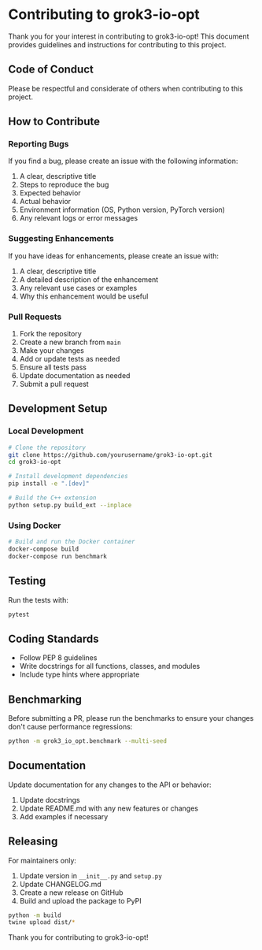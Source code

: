# Contributing to grok3-io-opt

Thank you for your interest in contributing to grok3-io-opt! This document provides guidelines and instructions for contributing to this project.

## Code of Conduct

Please be respectful and considerate of others when contributing to this project.

## How to Contribute

### Reporting Bugs

If you find a bug, please create an issue with the following information:

1. A clear, descriptive title
2. Steps to reproduce the bug
3. Expected behavior
4. Actual behavior
5. Environment information (OS, Python version, PyTorch version)
6. Any relevant logs or error messages

### Suggesting Enhancements

If you have ideas for enhancements, please create an issue with:

1. A clear, descriptive title
2. A detailed description of the enhancement
3. Any relevant use cases or examples
4. Why this enhancement would be useful

### Pull Requests

1. Fork the repository
2. Create a new branch from `main`
3. Make your changes
4. Add or update tests as needed
5. Ensure all tests pass
6. Update documentation as needed
7. Submit a pull request

## Development Setup

### Local Development

```bash
# Clone the repository
git clone https://github.com/yourusername/grok3-io-opt.git
cd grok3-io-opt

# Install development dependencies
pip install -e ".[dev]"

# Build the C++ extension
python setup.py build_ext --inplace
```

### Using Docker

```bash
# Build and run the Docker container
docker-compose build
docker-compose run benchmark
```

## Testing

Run the tests with:

```bash
pytest
```

## Coding Standards

- Follow PEP 8 guidelines
- Write docstrings for all functions, classes, and modules
- Include type hints where appropriate

## Benchmarking

Before submitting a PR, please run the benchmarks to ensure your changes don't cause performance regressions:

```bash
python -m grok3_io_opt.benchmark --multi-seed
```

## Documentation

Update documentation for any changes to the API or behavior:

1. Update docstrings
2. Update README.md with any new features or changes
3. Add examples if necessary

## Releasing

For maintainers only:

1. Update version in `__init__.py` and `setup.py`
2. Update CHANGELOG.md
3. Create a new release on GitHub
4. Build and upload the package to PyPI

```bash
python -m build
twine upload dist/*
```

Thank you for contributing to grok3-io-opt!